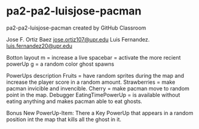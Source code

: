 # pa2-pa2-luisjose-pacman
pa2-pa2-luisjose-pacman created by GitHub Classroom

Jose F. Ortiz Baez  jose.ortiz107@upr.edu
Luis Fernandez.     luis.fernandez20@upr.edu

Botton layout
m  = increase a live
spacebar = activate the more recient powerUp
g = a random color ghost spawns

PowerUps description
Fruits = have random sprites during the map and increase the player score in a random amount.
Strawberries = make pacman invicible and invencible.
Cherry = make pacman  move to random point in the map.
Debugger EatingTimePowerUp = is available without eating anything and makes pacman able to eat ghosts.

Bonus New PowerUp-Item:
There a Key PowerUp that appears in a random position int the map that kills all the ghost in it.

